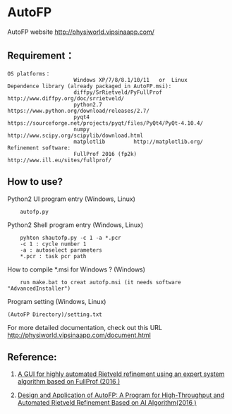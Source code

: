 # AutoFP

AutoFP website <http://physiworld.vipsinaapp.com/>

## Requirement：
	OS platforms：
                         Windows XP/7/8/8.1/10/11	or  Linux
	Dependence library (already packaged in AutoFP.msi):
			 			 diffpy/SrRietveld/PyFullProf     http://www.diffpy.org/doc/srrietveld/
                         python2.7			https://www.python.org/download/releases/2.7/
                         pyqt4 	            https://sourceforge.net/projects/pyqt/files/PyQt4/PyQt-4.10.4/
                         numpy              http://www.scipy.org/scipylib/download.html
                         matplotlib         http://matplotlib.org/
	Refinement software: 
                         FullProf 2016 (fp2k) 		     http://www.ill.eu/sites/fullprof/

## How to use?
Python2 UI program entry (Windows, Linux)

		autofp.py

Python2 Shell program entry (Windows, Linux)

		pyhton shautofp.py -c 1 -a *.pcr
		-c 1 : cycle number 1
		-a : autoselect parameters
		*.pcr : task pcr path


How to compile *.msi for Windows ? (Windows)

		run make.bat to creat autofp.msi (it needs software "AdvancedInstaller")

Program setting (Windows, Linux)

	(AutoFP Directory)/setting.txt

For more detailed documentation, check out this URL <http://physiworld.vipsinaapp.com/document.html>

## Reference:
1. [A GUI for highly automated Rietveld refinement using an expert system algorithm based on FullProf (2016 )](http://webfile.sinacloud.net/autofp/kc5011.pdf)

2. [Design and Application of AutoFP: A Program for High-Throughput and Automated Rietveld Refinement Based on AI Algorithm(2016 )](http://webfile.sinacloud.net/autofp/autofp.pdf)